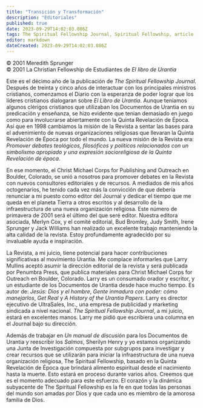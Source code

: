 ```yaml
---
title: "Transición y Transformación"
description: "Editoriales"
published: true
date: 2023-09-29T14:02:03.086Z
tags: The Spiritual Fellowship Journal, Spiritual Fellowship, article
editor: markdown
dateCreated: 2023-09-29T14:02:03.086Z
---
```



<p class="v-card v-sheet theme--light grey lighten-3 px-2">© 2001 Meredith Sprunger<br>© 2001 La Christian Fellowship de Estudiantes de <i>El libro de Urantia</i></p>



Este es el décimo año de la publicación de _The Spiritual Fellowship Journal_. Después de treinta y cinco años de interactuar con los principales ministros cristianos, comenzamos el Diario con la esperanza de poder lograr que los líderes cristianos dialogaran sobre _El Libro de Urantia_. Aunque teníamos algunos clérigos cristianos que utilizaban los Documentos de Urantia en su predicación y enseñanza, se hizo evidente que tenían demasiado en juego como para involucrarse abiertamente con la Quinta Revelación de Época. Así que en 1998 cambiamos la misión de la Revista a sentar las bases para el advenimiento de nuevas organizaciones religiosas que llevaran la Quinta Revelación de Época por todo el mundo. La nueva misión de la Revista era: _Promover debates teológicos, filosóficos y políticos relacionados con un simbolismo apropiado y una expresión socioreligiosa de la Quinta Revelación de época_.

En ese momento, el Christ Michael Corps for Publishing and Outreach en Boulder, Colorado, se unió a nosotros para promover debates en la Revista con nuevos consultores editoriales y de recursos. A mediados de mis años octogenarios, he tenido cada vez más la convicción de que debería renunciar a mi puesto como editor del Journal y dedicar el tiempo que me queda en el planeta Tierra a otros escritos y al desarrollo de la infraestructura de una nueva organización religiosa. Este número de primavera de 2001 será el último del que seré editor. Nuestra editora asociada, Merlyn Cox, y el comité editorial, Bud Bromley, Judy Smith, Irene Sprunger y Jack Williams han realizado un excelente trabajo manteniendo la alta calidad de la revista. Estoy profundamente agradecido por su invaluable ayuda e inspiración.

La Revista, a mi juicio, tiene potencial para hacer contribuciones significativas al movimiento Urantia. Me complace informarles que Larry Mullins aceptó asumir la dirección editorial de la revista y será publicada por Penumbra Press, que publica materiales para Christ Michael Corps for Outreach en Boulder, Colorado. Larry es un consumado orador y escritor, y un estudiante de los Documentos de Urantia desde hace mucho tiempo. Es autor de: _Jesús: Dios y el hombre_, _Gente inmadura con poder: cómo manejarlos_, _Get Real_ y _A History of the Urantia Papers_. Larry es director ejecutivo de UltraSales, Inc., una empresa de publicidad y marketing sindicada a nivel nacional. _The Spiritual Fellowship Journal_, a mi juicio, estará en excelentes manos. Larry me pidió que escribiera una columna en el Journal bajo su dirección.

Además de trabajar en _Un manual de discusión_ para los Documentos de Urantia y reescribir los _Salmos_, Sherilyn Henry y yo estamos organizando una Junta de Investigación compuesta por subgrupos para investigar y crear recursos que se utilizarán para iniciar la infraestructura de una nueva organización religiosa, The Spiritual Fellowship, basado en la Quinta Revelación de Época que brindará alimento espiritual desde el nacimiento hasta la muerte. Esto estará en proceso durante varios años. Creemos que es el momento adecuado para este esfuerzo. El corazón y la dinámica subyacente de The Spiritual Fellowship es la fe en que todas las personas del mundo son amadas por Dios y que cada uno es miembro de la amorosa familia de Dios.

